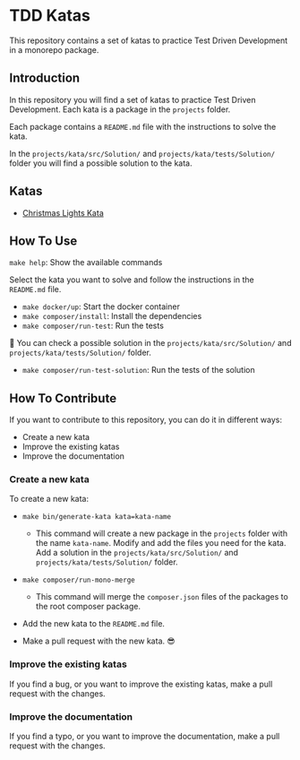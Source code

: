# TDD Katas

This repository contains a set of katas to practice Test Driven Development in a monorepo package.

## Introduction
In this repository you will find a set of katas to practice Test Driven Development. Each kata is a package in the 
`projects` folder.

Each package contains a `README.md` file with the instructions to solve the kata.

In the `projects/kata/src/Solution/` and `projects/kata/tests/Solution/` folder you will find a possible solution to the kata.

## Katas
- [Christmas Lights Kata](projects/fizz-buzz-kata/README.md)

## How To Use
`make help`: Show the available commands

Select the kata you want to solve and follow the instructions in the `README.md` file.

- `make docker/up`: Start the docker container
- `make composer/install`: Install the dependencies
- `make composer/run-test`: Run the tests

👀 You can check a possible solution in the `projects/kata/src/Solution/` and `projects/kata/tests/Solution/` folder.
- `make composer/run-test-solution`: Run the tests of the solution

## How To Contribute
If you want to contribute to this repository, you can do it in different ways:

- Create a new kata
- Improve the existing katas
- Improve the documentation

### Create a new kata
To create a new kata:
- `make bin/generate-kata kata=kata-name`
  - This command will create a new package in the `projects` folder with the name `kata-name`.
    Modify and add the files you need for the kata. Add a solution in the `projects/kata/src/Solution/` and `projects/kata/tests/Solution/` folder.

- `make composer/run-mono-merge`
  - This command will merge the `composer.json` files of the packages to the root composer package.

- Add the new kata to the `README.md` file.
- Make a pull request with the new kata. 😎

### Improve the existing katas
If you find a bug, or you want to improve the existing katas, make a pull request with the changes.

### Improve the documentation
If you find a typo, or you want to improve the documentation, make a pull request with the changes.
